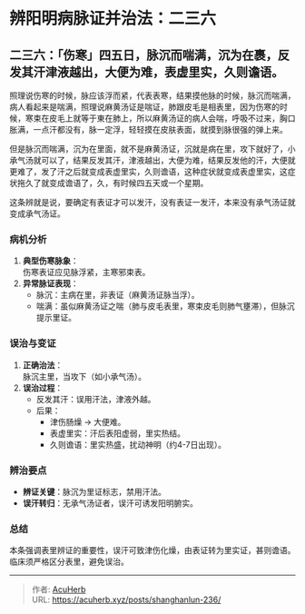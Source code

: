 # 辨阳明病脉证并治法：二三六


## 二三六：「伤寒」四五日，脉沉而喘满，沉为在裹，反发其汗津液越出，大便为难，表虚里实，久则谵语。

<!--more-->

照理说伤寒的时候，脉应该浮而紧，代表表寒，结果摸他脉的时候，脉沉而喘满，病人看起来是喘满，照理说麻黄汤证是喘证，肺跟皮毛是相表里，因为伤寒的时候，寒束在皮毛上就等于東在肺上，所以麻黄汤证的病人会喘，呼吸不过来，胸口胀满，一点汗都没有，脉一定浮，轻轻摸在皮肤表面，就摸到脉很强的弹上来。

但是脉沉而喘满，沉为在里面，就不是麻黄汤证，沉就是病在里，攻下就好了，小承气汤就可以了，结果反发其汗，津液越出，大便为难，结果反发他的汗，大便就更难了，发了汗之后就变成表虚里实，久则谵语，这种症状就变成表虚里实，这症状拖久了就变成谵语了，久，有时候四五天或一个星期。

这条辨就是说，要确定有表证才可以发汗，没有表证一发汗，本来没有承气汤证就变成承气汤证。

### 病机分析
1. **典型伤寒脉象**：  
   伤寒表证应见脉浮紧，主寒邪束表。  
2. **异常脉证表现**：  
   - 脉沉：主病在里，非表证（麻黄汤证脉当浮）。  
   - 喘满：虽似麻黄汤证之喘（肺与皮毛表里，寒束皮毛则肺气壅滞），但脉沉提示里证。  

### 误治与变证
1. **正确治法**：  
   脉沉主里，当攻下（如小承气汤）。  
2. **误治过程**：  
   - 反发其汗：误用汗法，津液外越。  
   - 后果：  
     - 津伤肠燥 → 大便难。  
     - 表虚里实：汗后表阳虚弱，里实热结。  
     - 久则谵语：里实热盛，扰动神明（约4-7日出现）。  

### 辨治要点
- **辨证关键**：脉沉为里证标志，禁用汗法。  
- **误汗转归**：无承气汤证者，误汗可诱发阳明腑实。  

### 总结
本条强调表里辨证的重要性，误汗可致津伤化燥，由表证转为里实证，甚则谵语。临床须严格区分表里，避免误治。

---

> 作者: [AcuHerb](https://acuherb.xyz)  
> URL: https://acuherb.xyz/posts/shanghanlun-236/  

